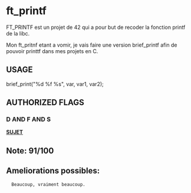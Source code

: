 # ft_printf


FT_PRINTF est un projet de 42 qui a pour but de recoder la fonction printf de la libc.

Mon ft_pritnf etant a vomir, je vais faire une version brief_printf afin de pouvoir printtf dans mes projets en C.

## USAGE


brief_print("%d %f %s", var, var1, var2);

## AUTHORIZED FLAGS

### D  AND F  AND S


<a href="https://cdn.intra.42.fr/pdf/pdf/20/ft_printf.pdf"><b>SUJET</b></a>

## Note: <b>91/100</b> 

## Ameliorations possibles:

```
  Beaucoup, vraiment beaucoup.
 ```

